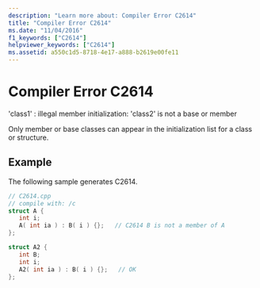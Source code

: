 ```yaml
---
description: "Learn more about: Compiler Error C2614"
title: "Compiler Error C2614"
ms.date: "11/04/2016"
f1_keywords: ["C2614"]
helpviewer_keywords: ["C2614"]
ms.assetid: a550c1d5-8718-4e17-a888-b2619e00fe11
---
```

# Compiler Error C2614

'class1' : illegal member initialization: 'class2' is not a base or member

Only member or base classes can appear in the initialization list for a class or structure.

## Example

The following sample generates C2614.

```cpp
// C2614.cpp
// compile with: /c
struct A {
   int i;
   A( int ia ) : B( i ) {};   // C2614 B is not a member of A
};

struct A2 {
   int B;
   int i;
   A2( int ia ) : B( i ) {};   // OK
};
```
